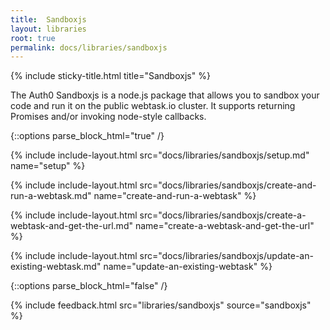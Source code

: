 ```yaml
---
title:  Sandboxjs
layout: libraries
root: true
permalink: docs/libraries/sandboxjs
--- 
```

{% include sticky-title.html title="Sandboxjs" %}

The Auth0 Sandboxjs is a node.js package that allows you to sandbox your code and run it on the public webtask.io cluster. It supports returning Promises and/or invoking node-style callbacks.

{::options parse_block_html="true" /}

{% include include-layout.html src="docs/libraries/sandboxjs/setup.md" name="setup" %}

{% include include-layout.html src="docs/libraries/sandboxjs/create-and-run-a-webtask.md" name="create-and-run-a-webtask" %}

{% include include-layout.html src="docs/libraries/sandboxjs/create-a-webtask-and-get-the-url.md" name="create-a-webtask-and-get-the-url" %}

{% include include-layout.html src="docs/libraries/sandboxjs/update-an-existing-webtask.md" name="update-an-existing-webtask" %}

{::options parse_block_html="false" /}

{% include feedback.html src="libraries/sandboxjs" source="sandboxjs" %}